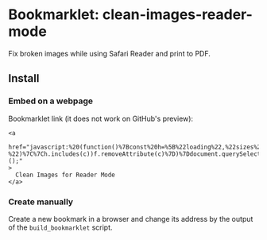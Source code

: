 # Bookmarklet: clean-images-reader-mode

Fix broken images while using Safari Reader and print to PDF.

## Install

### Embed on a webpage

Bookmarklet link (it does not work on GitHub's preview):

```
<a
  href="javascript:%20(function()%7Bconst%20h=%5B%22loading%22,%22sizes%22,%22srcset%22,%22decoding%22%5D;function%20u(f)%7BArray.from(f.attributes).forEach((E)=%3E%7Bconst%20c=E.name;if(c.startsWith(%22data-%22)%7C%7Ch.includes(c))f.removeAttribute(c)%7D)%7Ddocument.querySelectorAll(%22img%22).forEach(u)%7D)();"
>
  Clean Images for Reader Mode
</a>
```

### Create manually

Create a new bookmark in a browser and change its address by the output of the `build_bookmarklet` script.

